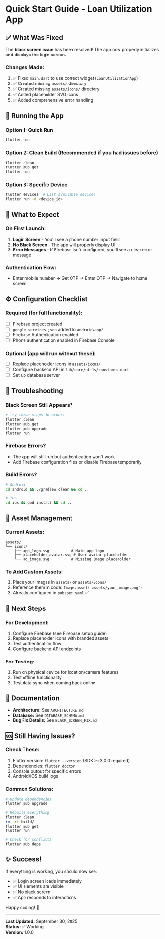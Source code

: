 # Quick Start Guide - Loan Utilization App

## ✅ What Was Fixed

The **black screen issue** has been resolved! The app now properly initializes and displays the login screen.

### Changes Made:
1. ✅ Fixed `main.dart` to use correct widget (`LoanUtilizationApp`)
2. ✅ Created missing `assets/` directory
3. ✅ Created missing `assets/icons/` directory  
4. ✅ Added placeholder SVG icons
5. ✅ Added comprehensive error handling

## 🚀 Running the App

### Option 1: Quick Run
```bash
flutter run
```

### Option 2: Clean Build (Recommended if you had issues before)
```bash
flutter clean
flutter pub get
flutter run
```

### Option 3: Specific Device
```bash
flutter devices  # List available devices
flutter run -d <device_id>
```

## 📱 What to Expect

### On First Launch:
1. **Login Screen** - You'll see a phone number input field
2. **No Black Screen** - The app will properly display UI
3. **Error Messages** - If Firebase isn't configured, you'll see a clear error message

### Authentication Flow:
- Enter mobile number → Get OTP → Enter OTP → Navigate to home screen

## ⚙️ Configuration Checklist

### Required (for full functionality):
- [ ] Firebase project created
- [ ] `google-services.json` added to `android/app/`
- [ ] Firebase Authentication enabled
- [ ] Phone authentication enabled in Firebase Console

### Optional (app will run without these):
- [ ] Replace placeholder icons in `assets/icons/`
- [ ] Configure backend API in `lib/core/utils/constants.dart`
- [ ] Set up database server

## 🔧 Troubleshooting

### Black Screen Still Appears?
```bash
# Try these steps in order:
flutter clean
flutter pub get
flutter pub upgrade
flutter run
```

### Firebase Errors?
- The app will still run but authentication won't work
- Add Firebase configuration files or disable Firebase temporarily

### Build Errors?
```bash
# Android
cd android && ./gradlew clean && cd ..

# iOS
cd ios && pod install && cd ..
```

## 📂 Asset Management

### Current Assets:
```
assets/
└── icons/
    ├── app_logo.svg          # Main app logo
    ├── placeholder_avatar.svg # User avatar placeholder
    └── no_image.svg          # Missing image placeholder
```

### To Add Custom Assets:
1. Place your images in `assets/` or `assets/icons/`
2. Reference them in code: `Image.asset('assets/your_image.png')`
3. Already configured in `pubspec.yaml` ✅

## 🎯 Next Steps

### For Development:
1. Configure Firebase (see Firebase setup guide)
2. Replace placeholder icons with branded assets
3. Test authentication flow
4. Configure backend API endpoints

### For Testing:
1. Run on physical device for location/camera features
2. Test offline functionality
3. Test data sync when coming back online

## 📖 Documentation

- **Architecture:** See `ARCHITECTURE.md`
- **Database:** See `DATABASE_SCHEMA.md`
- **Bug Fix Details:** See `BLACK_SCREEN_FIX.md`

## 🆘 Still Having Issues?

### Check These:
1. Flutter version: `flutter --version` (SDK >=3.0.0 required)
2. Dependencies: `flutter doctor`
3. Console output for specific errors
4. Android/iOS build logs

### Common Solutions:
```bash
# Update dependencies
flutter pub upgrade

# Rebuild everything
flutter clean
rm -rf build/
flutter pub get
flutter run

# Check for conflicts
flutter pub deps
```

## ✨ Success!

If everything is working, you should now see:
- ✅ Login screen loads immediately
- ✅ UI elements are visible
- ✅ No black screen
- ✅ App responds to interactions

Happy coding! 🎉

---
**Last Updated:** September 30, 2025  
**Status:** ✅ Working  
**Version:** 1.0.0

